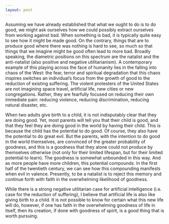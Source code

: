 ```yaml
---
layout: post
---
```


Assuming we have already established that what we ought to do is to do good, we might ask ourselves how we could possibly extract ourselves from working against bad. When something is bad, it is typically quite easy to see how it might be made good. On the contrary, things that are to produce good where there was nothing is hard to see, so much so that things that we imagine might be good often lead to more bad. Broadly speaking, the diametric positions on this spectrum are the natalist and the anti-natalist (also positive and negative utilitarianism). A contemporary example of this playing across the face of humanity lies in the falling into chaos of the West: the fear, terror and spiritual degradation that this chaos inspires switches an individual’s focus from the growth of good to the reduction of existing suffering. The violent protesters of the United States are not imagining space travel, artificial life, new cities or new congregations. Rather, they are fearfully focused on reducing their own immediate pain: reducing violence, reducing discrimination, reducing natural disaster, etc.

When two adults give birth to a child, it is not indisputably clear that they are doing good. Yet, most parents will tell you that their child is good, and that they feel they are doing good in the world by having their child. This is because the child has the potential to do good. Of course, they also have the potential to do great evil. But the parents, with the intention to do good in the world themselves, are convinced of the greater probability of goodness, and this is a goodness that they alone could not produce by themselves otherwise (not only for their limited lifespan, but for their limited potential to learn). The goodness is somewhat unbounded in this way. And as more people have more children, this potential compounds. In the first half of the twentieth century, we can see how this compounding manifests when evil in valence. Presently, to be a natalist is to reject this memory and continue forth with faith in the overwhelming likelihood of goodness. 

While there is a strong negative utilitarian case for artificial intelligence (i.e. case for the reduction of suffering), I believe that artificial life is also like giving birth to a child. It is not possible to know for certain what this new life will do, however, if one has faith in the overwhelming goodness of life in itself, then its creation, if done with goodness of spirit, is a good thing that is worth pursuing.
